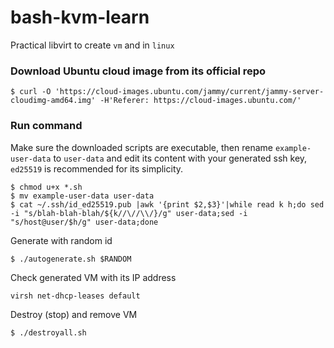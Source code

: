 # bash-kvm-learn
Practical libvirt to create `vm` and in `linux`

### Download Ubuntu cloud image from its official repo
```
$ curl -O 'https://cloud-images.ubuntu.com/jammy/current/jammy-server-cloudimg-amd64.img' -H'Referer: https://cloud-images.ubuntu.com/'
```

### Run command
Make sure the downloaded scripts are executable, then rename `example-user-data` to `user-data` and edit its content with your generated ssh key, `ed25519` is recommended for its simplicity.
```
$ chmod u+x *.sh
$ mv example-user-data user-data
$ cat ~/.ssh/id_ed25519.pub |awk '{print $2,$3}'|while read k h;do sed -i "s/blah-blah-blah/${k//\//\\/}/g" user-data;sed -i "s/host@user/$h/g" user-data;done
```
Generate with random id
```
$ ./autogenerate.sh $RANDOM
```
Check generated VM with its IP address
```
virsh net-dhcp-leases default
```

Destroy (stop) and remove VM
```
$ ./destroyall.sh
```
